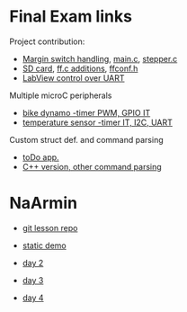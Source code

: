 # Final Exam links

 Project contribution:
  - [Margin switch handling](https://github.com/greenfox-academy/Static-DrawingRobot/blob/Development-Armin/DrawingRobot/src/margins.c), [main.c](https://github.com/greenfox-academy/Static-DrawingRobot/blob/Development-Armin/DrawingRobot/src/main.c), [stepper.c](https://github.com/greenfox-academy/Static-DrawingRobot/blob/Development-Armin/DrawingRobot/src/STEPPER.c)
  - [SD card](https://github.com/greenfox-academy/Static-DrawingRobot/blob/Development-Armin/DrawingRobot/src/SD.c), [ff.c additions](https://github.com/greenfox-academy/Static-DrawingRobot/blob/Development-Armin/DrawingRobot/src/ff.c), [ffconf.h](https://github.com/greenfox-academy/Static-DrawingRobot/blob/Development-Armin/DrawingRobot/SD/ffconf.h)
  - [LabView control over UART](https://github.com/greenfox-academy/Static-DrawingRobot/tree/Labview)

 Multiple microC peripherals
  - [bike dynamo -timer PWM, GPIO IT](https://github.com/greenfox-academy/NaArmin/blob/master/week-09/dynamo-pwm-irq.cpp)
  - [temperature sensor -timer IT, I2C, UART](https://github.com/greenfox-academy/NaArmin/blob/master/week-08/STM32Cube_FW_F7_V1.8.0/Projects/STM32746G-Discovery/GreenFox/uart/Src/main.c)

 Custom struct def. and command parsing
  - [toDo app.](https://github.com/greenfox-academy/NaArmin/blob/master/week-04/day-3/todo.c)
  - [C++ version, other command parsing](https://github.com/greenfox-academy/NaArmin/blob/master/week-06/day-4/todocpp/main.cpp)
# NaArmin

  - [git lesson repo](https://github.com/NaArmin/git-lesson-repository)
  - [static demo](https://github.com/NaArmin/static-demo)

  - [day 2](https://github.com/greenfox-academy/NaArmin/tree/master/week-01/day-2)
  - [day 3](https://github.com/greenfox-academy/NaArmin/tree/master/week-01/day-3)
  - [day 4](https://github.com/greenfox-academy/NaArmin/tree/master/week-01/day-4)
